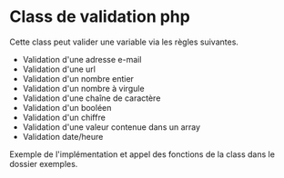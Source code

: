 # Class de validation php

Cette class peut valider une variable via les règles suivantes.

 * Validation d'une adresse e-mail
 * Validation d'une url
 * Validation d'un nombre entier
 * Validation d'un nombre à virgule
 * Validation d'une chaîne de caractère
 * Validation d'un booléen
 * Validation d'un chiffre
 * Validation d'une valeur contenue dans un array
 * Validation date/heure

Exemple de l'implémentation et appel des fonctions de la class dans le dossier exemples.
